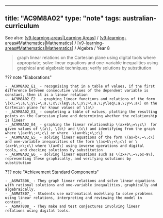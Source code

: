 
---
title: "AC9M8A02"
type: "note"
tags: australian-curriculum
---

See also: [[v9-learning-areas|Learning Areas]] / [[v9-learning-areas#Mathematics|Mathematics]] / [[v9-learning-areas#Mathematics|Mathematics]] / Algebra / Year 8

> graph linear relations on the Cartesian plane using digital tools where appropriate; solve linear equations and one-variable inequalities using graphical and algebraic techniques; verify solutions by substitution

??? note "Elaborations"

	- _AC9M8A02_E1_ - recognising that in a table of values, if the first difference between consecutive values of the dependent variable is constant, then it is a linear relation
	- _AC9M8A02_E2_ - graphing linear functions and relations of the form \(x\;=\;a,\;y\;=\;a,\;x\;\leq\;a,\;x\;>\;a,\;y\leq\;a,\;y>\;a\) on the Cartesian plane for known values of \(a\)
	- _AC9M8A02_E3_ - completing a table of values, plotting the resulting points on the Cartesian plane and determining whether the relationship is linear
	- _AC9M8A02_E4_ - graphing the linear relationship \(ax+b\;=\;c\)  for given values of \(a\), \(b\) and \(c\) and identifying from the graph where \(ax+b\;<\;c\) or where  \(ax+b\;>\;c\)
	- _AC9M8A02_E5_ - solving linear equations of the form \(ax+b\;=\;c\) and one-variable inequalities of the form \(ax+b\;<\;c\) or \(ax+b\;>\;c\) where \(a>0\) using inverse operations and digital tools, and checking solutions by substitution
	- _AC9M8A02_E6_ - solving linear equations such as \(3x+7\;=\;6x-9\), representing these graphically, and verifying solutions by substitution
??? note "Achievement Standard Components"

	- _ASMAT806_ - They graph linear relations and solve linear equations with rational solutions and one-variable inequalities, graphically and algebraically.
	- _ASMAT807_ - Students use mathematical modelling to solve problems using linear relations, interpreting and reviewing the model in context.
	- _ASMAT808_ - They make and test conjectures involving linear relations using digital tools.

[//begin]: # "Autogenerated link references for markdown compatibility"
[v9-learning-areas|Learning Areas]: ../v9-learning-areas "Learning Areas"
[v9-learning-areas#Mathematics|Mathematics]: ../v9-learning-areas "Learning Areas"
[//end]: # "Autogenerated link references"

